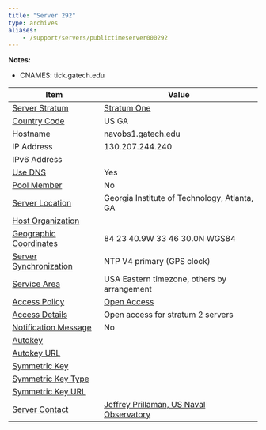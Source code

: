 ```yaml
---
title: "Server 292"
type: archives
aliases:
    - /support/servers/publictimeserver000292
---
```


**Notes:**
* CNAMES: tick.gatech.edu

| Item | Value |
| ----- | ----- |
| [Server Stratum](/support/servers/serverstratum) | [Stratum One](/support/servers/stratumonetimeservers) |
| [Country Code](/support/servers/countrycode) | US GA |
| Hostname |  navobs1.gatech.edu |
| IP Address |  130.207.244.240 |
| IPv6 Address | |
| [Use DNS](/support/servers/usedns) | Yes |
| [Pool Member](/support/servers/poolmember) | No |
| [Server Location](/support/servers/serverlocation) |  Georgia Institute of Technology, Atlanta, GA  |
| [Host Organization](/support/servers/hostorganization) | |
| [ Geographic Coordinates](/support/servers/geographiccoordinates) |  84 23 40.9W 33 46 30.0N WGS84 |
| [Server Synchronization](/support/servers/serversynchronization) |  NTP V4 primary (GPS clock)  |
| [Service Area](/support/servers/servicearea) |  USA Eastern timezone, others by arrangement |
| [Access Policy](/support/servers/accesspolicy) | [Open Access](/support/servers/openaccess) |
| [Access Details](/support/servers/accessdetails) |  Open access for stratum 2 servers  |
| [Notification Message](/support/servers/notificationmessage) | No |
| [Autokey](/support/servers/autokey) |  |
| [Autokey URL](/support/servers/autokeyurl) | |
| [Symmetric Key](/support/servers/symmetrickey) |  |
| [Symmetric Key Type](/support/servers/symmetrickeytype) | |
| [Symmetric Key URL](/support/servers/symmetrickeyurl) | |
| [Server Contact](/support/servers/servercontact) | [ Jeffrey Prillaman, US Naval Observatory](mailto:jeffrey.prillaman@usno.navy.mil) |